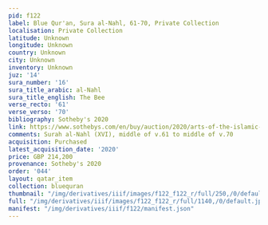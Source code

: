 ```yaml
---
pid: f122
label: Blue Qur'an, Sura al-Nahl, 61-70, Private Collection
localisation: Private Collection
latitude: Unknown
longitude: Unknown
country: Unknown
city: Unknown
inventory: Unknown
juz: '14'
sura_number: '16'
sura_title_arabic: al-Nahl
sura_title_english: The Bee
verse_recto: '61'
verse_verso: '70'
bibliography: Sotheby's 2020
link: https://www.sothebys.com/en/buy/auction/2020/arts-of-the-islamic-world-india-including-fine-rugs-and-carpets/a-large-quran-leaf-in-gold-kufic-script-on-blue
comments: Surah al-Nahl (XVI), middle of v.61 to middle of v.70
acquisition: Purchased
latest_acquisition_date: '2020'
price: GBP 214,200
provenance: Sotheby's 2020
order: '044'
layout: qatar_item
collection: bluequran
thumbnail: "/img/derivatives/iiif/images/f122_f122_r/full/250,/0/default.jpg"
full: "/img/derivatives/iiif/images/f122_f122_r/full/1140,/0/default.jpg"
manifest: "/img/derivatives/iiif/f122/manifest.json"
---
```

